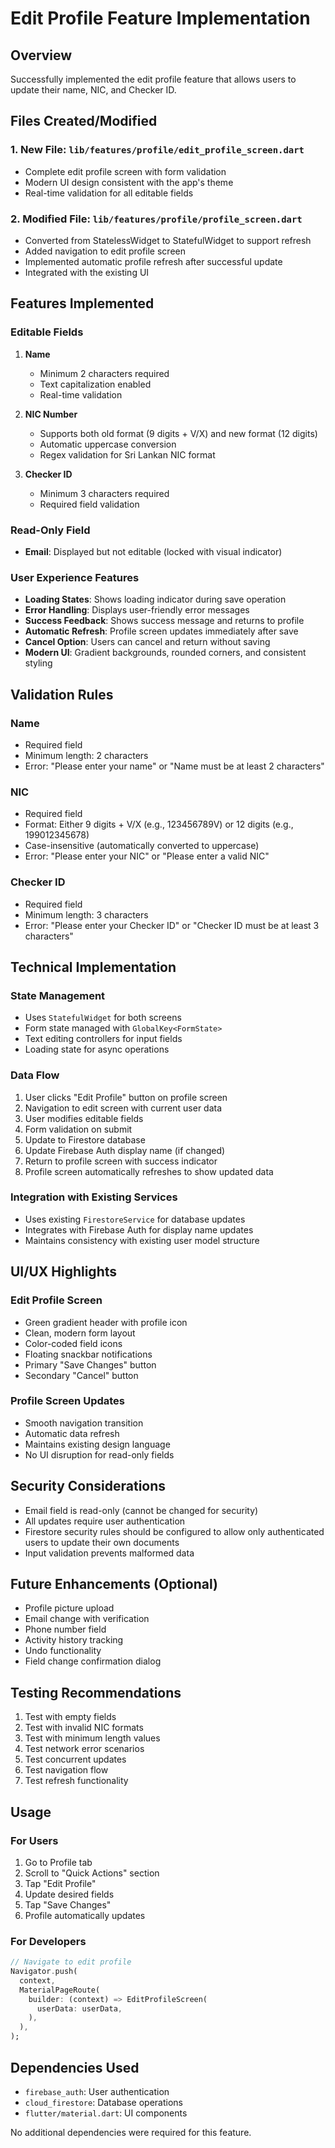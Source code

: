 # Edit Profile Feature Implementation

## Overview
Successfully implemented the edit profile feature that allows users to update their name, NIC, and Checker ID.

## Files Created/Modified

### 1. **New File: `lib/features/profile/edit_profile_screen.dart`**
   - Complete edit profile screen with form validation
   - Modern UI design consistent with the app's theme
   - Real-time validation for all editable fields

### 2. **Modified File: `lib/features/profile/profile_screen.dart`**
   - Converted from StatelessWidget to StatefulWidget to support refresh
   - Added navigation to edit profile screen
   - Implemented automatic profile refresh after successful update
   - Integrated with the existing UI

## Features Implemented

### Editable Fields
1. **Name**
   - Minimum 2 characters required
   - Text capitalization enabled
   - Real-time validation

2. **NIC Number**
   - Supports both old format (9 digits + V/X) and new format (12 digits)
   - Automatic uppercase conversion
   - Regex validation for Sri Lankan NIC format

3. **Checker ID**
   - Minimum 3 characters required
   - Required field validation

### Read-Only Field
- **Email**: Displayed but not editable (locked with visual indicator)

### User Experience Features
- **Loading States**: Shows loading indicator during save operation
- **Error Handling**: Displays user-friendly error messages
- **Success Feedback**: Shows success message and returns to profile
- **Automatic Refresh**: Profile screen updates immediately after save
- **Cancel Option**: Users can cancel and return without saving
- **Modern UI**: Gradient backgrounds, rounded corners, and consistent styling

## Validation Rules

### Name
- Required field
- Minimum length: 2 characters
- Error: "Please enter your name" or "Name must be at least 2 characters"

### NIC
- Required field
- Format: Either 9 digits + V/X (e.g., 123456789V) or 12 digits (e.g., 199012345678)
- Case-insensitive (automatically converted to uppercase)
- Error: "Please enter your NIC" or "Please enter a valid NIC"

### Checker ID
- Required field
- Minimum length: 3 characters
- Error: "Please enter your Checker ID" or "Checker ID must be at least 3 characters"

## Technical Implementation

### State Management
- Uses `StatefulWidget` for both screens
- Form state managed with `GlobalKey<FormState>`
- Text editing controllers for input fields
- Loading state for async operations

### Data Flow
1. User clicks "Edit Profile" button on profile screen
2. Navigation to edit screen with current user data
3. User modifies editable fields
4. Form validation on submit
5. Update to Firestore database
6. Update Firebase Auth display name (if changed)
7. Return to profile screen with success indicator
8. Profile screen automatically refreshes to show updated data

### Integration with Existing Services
- Uses existing `FirestoreService` for database updates
- Integrates with Firebase Auth for display name updates
- Maintains consistency with existing user model structure

## UI/UX Highlights

### Edit Profile Screen
- Green gradient header with profile icon
- Clean, modern form layout
- Color-coded field icons
- Floating snackbar notifications
- Primary "Save Changes" button
- Secondary "Cancel" button

### Profile Screen Updates
- Smooth navigation transition
- Automatic data refresh
- Maintains existing design language
- No UI disruption for read-only fields

## Security Considerations
- Email field is read-only (cannot be changed for security)
- All updates require user authentication
- Firestore security rules should be configured to allow only authenticated users to update their own documents
- Input validation prevents malformed data

## Future Enhancements (Optional)
- Profile picture upload
- Email change with verification
- Phone number field
- Activity history tracking
- Undo functionality
- Field change confirmation dialog

## Testing Recommendations
1. Test with empty fields
2. Test with invalid NIC formats
3. Test with minimum length values
4. Test network error scenarios
5. Test concurrent updates
6. Test navigation flow
7. Test refresh functionality

## Usage

### For Users
1. Go to Profile tab
2. Scroll to "Quick Actions" section
3. Tap "Edit Profile"
4. Update desired fields
5. Tap "Save Changes"
6. Profile automatically updates

### For Developers
```dart
// Navigate to edit profile
Navigator.push(
  context,
  MaterialPageRoute(
    builder: (context) => EditProfileScreen(
      userData: userData,
    ),
  ),
);
```

## Dependencies Used
- `firebase_auth`: User authentication
- `cloud_firestore`: Database operations
- `flutter/material.dart`: UI components

No additional dependencies were required for this feature.
